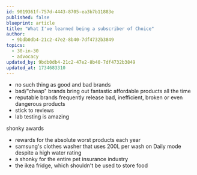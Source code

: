 ```yaml
---
id: 9019361f-757d-4443-8705-ea3b7b11883e
published: false
blueprint: article
title: "What I've learned being a subscriber of Choice"
author:
  - 9bdb0db4-21c2-47e2-8b40-7df4732b3849
topics:
  - 30-in-30
  - advocacy
updated_by: 9bdb0db4-21c2-47e2-8b40-7df4732b3849
updated_at: 1734683310
---
```

- no such thing as good and bad brands
- bad/"cheap" brands bring out fantastic affordable products all the time
- reputable brands frequently release bad, inefficient, broken or even dangerous products
- stick to reviews
- lab testing is amazing

shonky awards
- rewards for the absolute worst products each year
- samsung's clothes washer that uses 200L per wash on Daily mode despite a high water rating
- a shonky for the entire pet insurance industry
- the ikea fridge, which shouldn't be used to store food